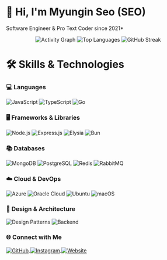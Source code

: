 <!-- Profile Header -->
# 👋 Hi, I'm **Myungin Seo (SEO)**

Software Engineer & Pro Text Coder since 2021*

<p align="center">
  <img src="https://activity-graph.herokuapp.com/graph?username=smee6&theme=react-dark&hide_border=true&area=true&line=2bbc8a&point=ff4081&bg_color=0d1117" alt="Activity Graph" />
  <img src="https://github-readme-stats.vercel.app/api/top-langs/?username=smee6&layout=compact&theme=dracula&hide_border=true" alt="Top Languages" />
  <img src="https://github-readme-streak-stats.herokuapp.com/?user=smee6&theme=dark&hide_border=true" alt="GitHub Streak" />
</p>

# 🛠️ Skills & Technologies

### 💻 **Languages**
![JavaScript](https://img.shields.io/badge/JavaScript-F7DF1E?style=flat-square&logo=javascript&logoColor=black) 
![TypeScript](https://img.shields.io/badge/TypeScript-3178C6?style=flat-square&logo=typescript&logoColor=white) 
![Go](https://img.shields.io/badge/Go-00ADD8?style=flat-square&logo=go&logoColor=white)

### 🖥️ **Frameworks & Libraries**
![Node.js](https://img.shields.io/badge/Node.js-339933?style=flat-square&logo=node.js&logoColor=white) 
![Express.js](https://img.shields.io/badge/Express.js-404D59?style=flat-square&logo=express&logoColor=white) 
![Elysia](https://img.shields.io/badge/Elysia-4B0082?style=flat-square&logo=elysia&logoColor=white) 
![Bun](https://img.shields.io/badge/Bun-314D6A?style=flat-square&logo=bun&logoColor=white)

### 📚 **Databases**
![MongoDB](https://img.shields.io/badge/MongoDB-47A248?style=flat-square&logo=mongodb&logoColor=white) 
![PostgreSQL](https://img.shields.io/badge/PostgreSQL-336791?style=flat-square&logo=postgresql&logoColor=white) 
![Redis](https://img.shields.io/badge/Redis-DC382D?style=flat-square&logo=redis&logoColor=white) 
![RabbitMQ](https://img.shields.io/badge/RabbitMQ-FF6600?style=flat-square&logo=rabbitmq&logoColor=white)

### ☁️ **Cloud & DevOps**
![Azure](https://img.shields.io/badge/Azure-0078D4?style=flat-square&logo=microsoftazure&logoColor=white) 
![Oracle Cloud](https://img.shields.io/badge/Oracle%20Cloud-146EB4?style=flat-square&logo=oracle&logoColor=white) 
![Ubuntu](https://img.shields.io/badge/Ubuntu-E95420?style=flat-square&logo=ubuntu&logoColor=white) 
![macOS](https://img.shields.io/badge/macOS-999999?style=flat-square&logo=apple&logoColor=white)

### 🎨 **Design & Architecture**
![Design Patterns](https://img.shields.io/badge/Design%20Patterns-FF6347?style=flat-square&logo=patterns&logoColor=white) 
![Backend](https://img.shields.io/badge/Backend-4B0082?style=flat-square&logo=backend&logoColor=white)

### 🌐 **Connect with Me** 

<p align="left">
  <a href="https://github.com/smee6" target="blank">
    <img align="center" src="https://img.shields.io/badge/GitHub-181717?style=for-the-badge&logo=github&logoColor=white" alt="GitHub" />
  </a>
  <a href="https://instagram.com/codegosu.me" target="blank">
    <img align="center" src="https://img.shields.io/badge/Instagram-E4405F?style=for-the-badge&logo=instagram&logoColor=white" alt="Instagram" />
  </a>
  <a href="https://codegosu.me" target="blank">
    <img align="center" src="https://img.shields.io/badge/codegosu.me-000000?style=for-the-badge&logo=about.me&logoColor=white" alt="Website" />
  </a>
</p>
